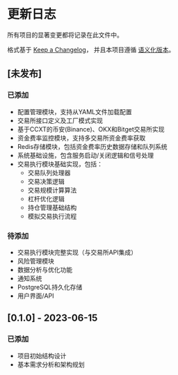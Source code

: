 # 更新日志

所有项目的显著变更都将记录在此文件中。

格式基于 [Keep a Changelog](https://keepachangelog.com/zh-CN/1.0.0/)，
并且本项目遵循 [语义化版本](https://semver.org/lang/zh-CN/)。

## [未发布]

### 已添加
- 配置管理模块，支持从YAML文件加载配置
- 交易所接口定义及工厂模式实现
- 基于CCXT的币安(Binance)、OKX和Bitget交易所实现
- 资金费率监控模块，支持多交易所资金费率获取
- Redis存储模块，包括资金费率历史数据存储和队列系统
- 系统基础设施，包含服务启动/关闭逻辑和信号处理
- 交易执行模块基础实现，包括：
  - 交易队列处理器
  - 交易决策逻辑
  - 交易规模计算算法
  - 杠杆优化逻辑
  - 持仓管理基础结构
  - 模拟交易执行流程

### 待添加
- 交易执行模块完整实现（与交易所API集成）
- 风险管理模块
- 数据分析与优化功能
- 通知系统
- PostgreSQL持久化存储
- 用户界面/API

## [0.1.0] - 2023-06-15

### 已添加
- 项目初始结构设计
- 基本需求分析和架构规划 